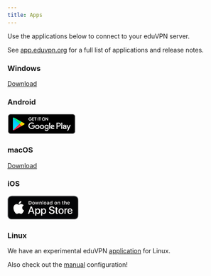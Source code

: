 ```yaml
---
title: Apps
---
```


Use the applications below to connect to your eduVPN server.

See [app.eduvpn.org](https://app.eduvpn.org/) for a full list of applications
and release notes.

### Windows

[Download](https://app.eduvpn.org/windows/eduVPNClient_latest.exe)

### Android

[![Play Store](img/play-store.png)](https://play.google.com/store/apps/details?id=nl.eduvpn.app)

### macOS

[Download](https://app.eduvpn.org/mac/eduVPN_latest.dmg)

### iOS

[![App Store](img/app-store.png)](https://itunes.apple.com/nl/app/eduvpn-client/id1292557340?mt=8)

### Linux

We have an experimental eduVPN 
[application](https://python-eduvpn-client.readthedocs.io/en/master/) for 
Linux.

Also check out the 
[manual](https://github.com/eduvpn/documentation/blob/master/CLIENT_COMPAT.md#linux-1)
configuration!
